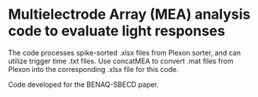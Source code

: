 # Multielectrode Array (MEA) analysis code to evaluate light responses
The code processes spike-sorted .xlsx files from Plexon sorter, and can utilize trigger time .txt files. Use concatMEA to convert .mat files from Plexon into the corresponding .xlsx file for this code.

Code developed for the BENAQ-SBECD paper.
